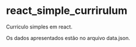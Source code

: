 # react_simple_currirulum

Curriculo simples em react.

Os dados apresentados estão no arquivo data.json.
